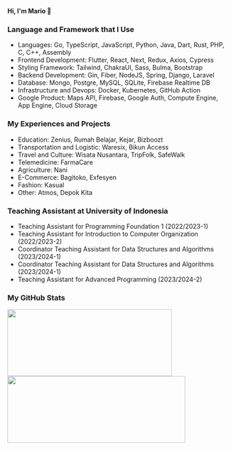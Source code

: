 <p><b>Hi, I'm Mario 👋</b></p>

### Language and Framework that I Use
<ul>
  <li>Languages: Go, TypeScript, JavaScript, Python, Java, Dart, Rust, PHP, C, C++, Assembly
  <li>Frontend Development: Flutter, React, Next, Redux, Axios, Cypress</li>
  <li>Styling Framework: Tailwind, ChakraUI, Sass, Bulma, Bootstrap
  <li>Backend Development: Gin, Fiber, NodeJS, Spring, Django, Laravel</li>
  <li>Database: Mongo, Postgre, MySQL, SQLite, Firebase Realtime DB
  <li>Infrastructure and Devops: Docker, Kubernetes, GitHub Action</li>
  <li>Google Product: Maps API, Firebase, Google Auth, Compute Engine, App Engine, Cloud Storage</li>
</ul>

### My Experiences and Projects
<ul>
  <li>Education: Zenius, Rumah Belajar, Kejar, Bizboozt</li>
  <li>Transportation and Logistic: Waresix, Bikun Access</li>
  <li>Travel and Culture: Wisata Nusantara, TripFolk, SafeWalk</li>
  <li>Telemedicine: FarmaCare</li>
  <li>Agriculture: Nani</li>
  <li>E-Commerce: Bagitoko, Exfesyen</li>
  <li>Fashion: Kasual</li>
  <li>Other: Atmos, Depok Kita</li>
</ul>

### Teaching Assistant at University of Indonesia
<ul>
  <li>Teaching Assistant for Programming Foundation 1 (2022/2023-1)</li>
  <li>Teaching Assistant for Introduction to Computer Organization (2022/2023-2)</li>
  <li>Coordinator Teaching Assistant for Data Structures and Algorithms (2023/2024-1)</li>
  <li>Coordinator Teaching Assistant for Data Structures and Algorithms (2023/2024-1)</li>
  <li>Teaching Assistant for Advanced Programming (2023/2024-2)</li>
</ul>

### My GitHub Stats
<p>
  <img src="https://github-readme-stats.vercel.app/api?username=eugeniusms&theme=slateorange&show_icons=true&hide_border=false&count_private=true" width="370" height="150"> 
  <img src="https://github-readme-streak-stats.herokuapp.com/?user=eugeniusms&theme=slateorange&hide_border=false" width="400" height="150">
</p>
